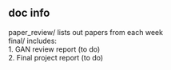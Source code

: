 
## doc info  

paper_review/ lists out papers from each week  
final/ includes:  
	1. GAN review report (to do)  
	2. Final project report (to do)  